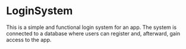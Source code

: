 # LoginSystem
This is a simple and functional login system for an app. The system is connected to a database where users can register and, afterward, gain access to the app.
